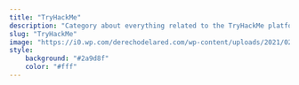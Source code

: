 ```yaml
---
title: "TryHackMe"
description: "Category about everything related to the TryHackMe platform."
slug: "TryHackMe"
image: "https://i0.wp.com/derechodelared.com/wp-content/uploads/2021/02/TryHackMe_OSCP.png"
style:
    background: "#2a9d8f"
    color: "#fff"
---
```

